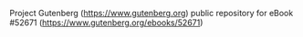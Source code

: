 Project Gutenberg (https://www.gutenberg.org) public repository for
eBook #52671 (https://www.gutenberg.org/ebooks/52671)
